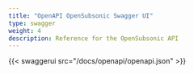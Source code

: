 ```yaml
---
title: "OpenAPI OpenSubsonic Swagger UI"
type: swagger
weight: 4
description: Reference for the OpenSubsonic API
---
```


<div class="swagger-container">
{{< swaggerui src="/docs/openapi/openapi.json" >}}
<div>

